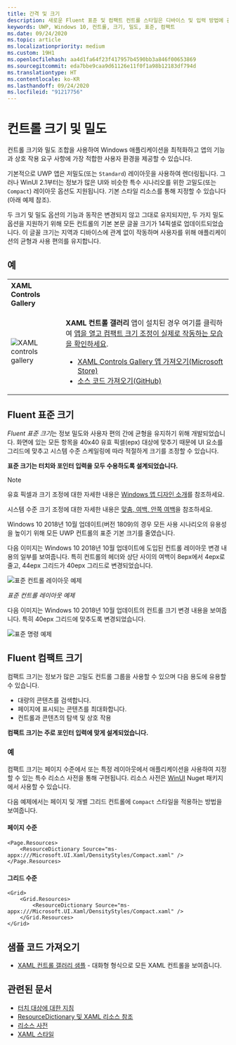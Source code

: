 ```yaml
---
title: 간격 및 크기
description: 새로운 Fluent 표준 및 컴팩트 컨트롤 스타일은 디바이스 및 입력 방법에 관계 없이 편리한 사용자 환경을 보장합니다.
keywords: UWP, Windows 10, 컨트롤, 크기, 밀도, 표준, 컴팩트
ms.date: 09/24/2020
ms.topic: article
ms.localizationpriority: medium
ms.custom: 19H1
ms.openlocfilehash: aa4d1fa64f23f417957b4590bb3a846f00653869
ms.sourcegitcommit: eda7bbe9caa9d61126e11f0f1a98b12183df794d
ms.translationtype: HT
ms.contentlocale: ko-KR
ms.lasthandoff: 09/24/2020
ms.locfileid: "91217756"
---
```

# <a name="control-size-and-density"></a>컨트롤 크기 및 밀도

컨트롤 크기와 밀도 조합을 사용하여 Windows 애플리케이션을 최적화하고 앱의 기능과 상호 작용 요구 사항에 가장 적합한 사용자 환경을 제공할 수 있습니다.

기본적으로 UWP 앱은 저밀도(또는 `Standard`) 레이아웃을 사용하여 렌더링됩니다. 그러나 WinUI 2.1부터는 정보가 많은 UI와 비슷한 특수 시나리오를 위한 고밀도(또는 `Compact`) 레이아웃 옵션도 지원됩니다. 기본 스타일 리소스를 통해 지정할 수 있습니다(아래 예제 참조).

두 크기 및 밀도 옵션의 기능과 동작은 변경되지 않고 그대로 유지되지만, 두 가지 밀도 옵션을 지원하기 위해 모든 컨트롤의 기본 본문 글꼴 크기가 14픽셀로 업데이트되었습니다. 이 글꼴 크기는 지역과 디바이스에 관계 없이 작동하며 사용자를 위해 애플리케이션의 균형과 사용 편의를 유지합니다.

## <a name="examples"></a>예

<table>
<th align="left">XAML Controls Gallery<th>
<tr>
<td><img src="images/xaml-controls-gallery-sm.png" alt="XAML controls gallery"></img></td>
<td>
    <p><strong style="font-weight: semi-bold">XAML 컨트롤 갤러리</strong> 앱이 설치된 경우 여기를 클릭하여 <a href="xamlcontrolsgallery:/item/Compact Sizing">앱을 열고 컴팩트 크기 조정이 실제로 작동하는 모습을 확인하세요</a>.</p>
    <ul>
    <li><a href="https://www.microsoft.com/store/productId/9MSVH128X2ZT">XAML Controls Gallery 앱 가져오기(Microsoft Store)</a></li>
    <li><a href="https://github.com/Microsoft/Xaml-Controls-Gallery">소스 코드 가져오기(GitHub)</a></li>
    </ul>
</td>
</tr>
</table>

## <a name="fluent-standard-sizing"></a>Fluent 표준 크기

*Fluent 표준 크기*는 정보 밀도와 사용자 편의 간에 균형을 유지하기 위해 개발되었습니다. 화면에 있는 모든 항목을 40x40 유효 픽셀(epx) 대상에 맞추기 때문에 UI 요소를 그리드에 맞추고 시스템 수준 스케일링에 따라 적절하게 크기를 조정할 수 있습니다.

**표준 크기는 터치와 포인터 입력을 모두 수용하도록 설계되었습니다.**

> [!NOTE]
>유효 픽셀과 크기 조정에 대한 자세한 내용은 [Windows 앱 디자인 소개](../basics/design-and-ui-intro.md#effective-pixels-and-scaling)를 참조하세요.
>
> 시스템 수준 크기 조정에 대한 자세한 내용은 [맞춤, 여백, 안쪽 여백](../layout/alignment-margin-padding.md)을 참조하세요.

Windows 10 2018년 10월 업데이트(버전 1809)의 경우 모든 사용 시나리오의 유용성을 높이기 위해 모든 UWP 컨트롤의 표준 기본 크기를 줄였습니다.

다음 이미지는 Windows 10 2018년 10월 업데이트에 도입된 컨트롤 레이아웃 변경 내용의 일부를 보여줍니다. 특히 컨트롤의 헤더와 상단 사이의 여백이 8epx에서 4epx로 줄고, 44epx 그리드가 40epx 그리드로 변경되었습니다.

![표준 컨트롤 레이아웃 예제](images/standarddensity.png)

*표준 컨트롤 레이아웃 예제*

다음 이미지는 Windows 10 2018년 10월 업데이트의 컨트롤 크기 변경 내용을 보여줍니다. 특히 40epx 그리드에 맞추도록 변경되었습니다.

![표준 명령 예제](images/standarddensitycommanding.png)

## <a name="fluent-compact-sizing"></a>Fluent 컴팩트 크기

컴팩트 크기는 정보가 많은 고밀도 컨트롤 그룹을 사용할 수 있으며 다음 용도에 유용할 수 있습니다.

- 대량의 콘텐츠를 검색합니다.
- 페이지에 표시되는 콘텐츠를 최대화합니다.
- 컨트롤과 콘텐츠의 탐색 및 상호 작용

**컴팩트 크기는 주로 포인터 입력에 맞게 설계되었습니다.**

### <a name="examples"></a>예

컴팩트 크기는 페이지 수준에서 또는 특정 레이아웃에서 애플리케이션을 사용하여 지정할 수 있는 특수 리소스 사전을 통해 구현됩니다. 리소스 사전은 [WinUI](/uwp/toolkits/winui/) Nuget 패키지에서 사용할 수 있습니다.

다음 예제에서는 페이지 및 개별 그리드 컨트롤에 `Compact` 스타일을 적용하는 방법을 보여줍니다.

#### <a name="page-level"></a>페이지 수준

```xaml
<Page.Resources>
    <ResourceDictionary Source="ms-appx:///Microsoft.UI.Xaml/DensityStyles/Compact.xaml" />
</Page.Resources>
```

#### <a name="grid-level"></a>그리드 수준

```xaml
<Grid>
    <Grid.Resources>
        <ResourceDictionary Source="ms-appx:///Microsoft.UI.Xaml/DensityStyles/Compact.xaml" />
    </Grid.Resources>
</Grid>
```

## <a name="get-the-sample-code"></a>샘플 코드 가져오기

- [XAML 컨트롤 갤러리 샘플](https://github.com/Microsoft/Xaml-Controls-Gallery) - 대화형 형식으로 모든 XAML 컨트롤을 보여줍니다.

## <a name="related-articles"></a>관련된 문서

- [터치 대상에 대한 지침](../input/guidelines-for-targeting.md)
- [ResourceDictionary 및 XAML 리소스 참조](../controls-and-patterns/resourcedictionary-and-xaml-resource-references.md)
- [리소스 사전](/uwp/api/windows.ui.xaml.resourcedictionary)
- [XAML 스타일](../controls-and-patterns/xaml-styles.md)
